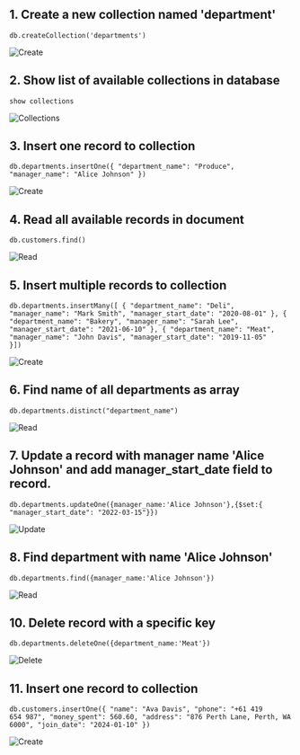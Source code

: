 ## 1. Create a new collection named 'department'

<code>db.createCollection('departments')</code>

![Create](https://i.postimg.cc/Cxd8pyyZ/Screenshot-2025-02-17-at-2-19-58-pm.png)

## 2. Show list of available collections in database

<code>show collections</code>

![Collections](https://i.postimg.cc/k5btDxgq/Screenshot-2025-02-17-at-2-20-23-pm.png)

## 3. Insert one record to collection

<code>db.departments.insertOne({
"department_name": "Produce",
"manager_name": "Alice Johnson"
})</code>

![Create](https://i.postimg.cc/k4PRSB28/Screenshot-2025-02-17-at-2-23-58-pm.png)

## 4. Read all available records in document

<code>db.customers.find()</code>

![Read](https://i.postimg.cc/L5HqywB8/Screenshot-2025-02-17-at-2-24-23-pm.png)

## 5. Insert multiple records to collection

<code>db.departments.insertMany([ {
"department_name": "Deli",
"manager_name": "Mark Smith",
"manager_start_date": "2020-08-01"
},
{
"department_name": "Bakery",
"manager_name": "Sarah Lee",
"manager_start_date": "2021-06-10"
},
{
"department_name": "Meat",
"manager_name": "John Davis",
"manager_start_date": "2019-11-05"
}])</code>

![Create](https://i.postimg.cc/CMNnZMSB/Screenshot-2025-02-17-at-2-32-39-pm.png)

## 6. Find name of all departments as array

<code>db.departments.distinct("department_name")</code>

![Read](https://i.postimg.cc/FsHd0tHP/Screenshot-2025-02-17-at-2-46-02-pm.png)

## 7. Update a record with manager name 'Alice Johnson' and add manager_start_date field to record.

<code>db.departments.updateOne({manager_name:'Alice Johnson'},{$set:{ "manager_start_date": "2022-03-15"}})</code>

![Update](https://i.postimg.cc/13g8Yp6w/Screenshot-2025-02-17-at-2-47-58-pm.png)

## 8. Find department with name 'Alice Johnson'

<code>db.departments.find({manager_name:'Alice Johnson'})
</code>

![Read](https://i.postimg.cc/HkfrGV4K/Screenshot-2025-02-17-at-2-49-04-pm.png)

## 10. Delete record with a specific key

<code>db.departments.deleteOne({department_name:'Meat'})</code>

![Delete](https://i.postimg.cc/d0kGdb4M/Screenshot-2025-02-17-at-2-50-58-pm.png)

## 11. Insert one record to collection

<code>db.customers.insertOne({
"name": "Ava Davis",
"phone": "+61 419 654 987",
"money_spent": 560.60,
"address": "876 Perth Lane, Perth, WA 6000",
"join_date": "2024-01-10"
})</code>

![Create](https://i.postimg.cc/y8rFD1hX/Screenshot-2025-02-17-at-2-51-46-pm.png)
